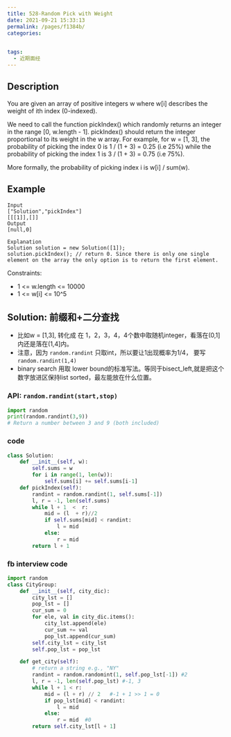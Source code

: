 ```yaml
---
title: 528-Random Pick with Weight
date: 2021-09-21 15:33:13
permalink: /pages/f1384b/
categories:
  

tags:
  - 近期面经
---
```

## Description
You are given an array of positive integers w where w[i] describes the weight of ith index (0-indexed).

We need to call the function pickIndex() which randomly returns an integer in the range [0, w.length - 1]. pickIndex() should return the integer proportional to its weight in the w array. For example, for w = [1, 3], the probability of picking the index 0 is 1 / (1 + 3) = 0.25 (i.e 25%) while the probability of picking the index 1 is 3 / (1 + 3) = 0.75 (i.e 75%).

More formally, the probability of picking index i is w[i] / sum(w).

## Example
```
Input
["Solution","pickIndex"]
[[[1]],[]]
Output
[null,0]

Explanation
Solution solution = new Solution([1]);
solution.pickIndex(); // return 0. Since there is only one single element on the array the only option is to return the first element.
```
Constraints:
- 1 <= w.length <= 10000
- 1 <= w[i] <= 10^5

## Solution: 前缀和+二分查找
- 比如w = [1,3], 转化成 在 1，2，3，4，4个数中取随机integer，看落在(0,1]内还是落在(1,4]内。
- 注意，因为 `random.randint` 只取int，所以要让1出现概率为1/4， 要写`random.randint(1,4)` 
- binary search 用取 lower bound的标准写法。等同于bisect_left,就是把这个数字放进区保持list sorted，最左能放在什么位置。
### API: `random.randint(start,stop)`
```python
import random
print(random.randint(3,9))
# Return a number between 3 and 9 (both included)
```
### code
```python
class Solution:
    def __init__(self, w):
        self.sums = w
        for i in range(1, len(w)):
            self.sums[i] += self.sums[i-1] 
    def pickIndex(self):
        randint = random.randint(1, self.sums[-1])
        l, r = -1, len(self.sums)
        while l + 1  <  r:
            mid = (l  + r)//2
            if self.sums[mid] < randint:
                l = mid
            else:
                r = mid
        return l + 1
```

### fb interview code
```python
import random
class CityGroup:
    def __init__(self, city_dic):
        city_lst = []
        pop_lst = []
        cur_sum = 0
        for ele, val in city_dic.items():
            city_lst.append(ele)
            cur_sum += val 
            pop_lst.append(cur_sum)
        self.city_lst = city_lst
        self.pop_lst = pop_lst

    def get_city(self):
        # return a string e.g., "NY"
        randint = random.randomint(1, self.pop_lst[-1]) #2
        l, r = -1, len(self.pop_lst) #-1, 3
        while l + 1 < r:   
            mid = (l + r) // 2   #-1 + 1 >> 1 = 0
            if pop_lst[mid] < randint:
                l = mid
            else:  
                r = mid  #0
        return self.city_lst[l + 1]
```